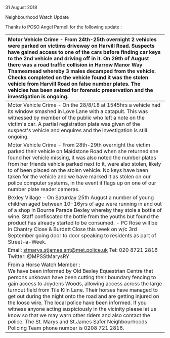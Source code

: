 31 August 2018

Neighbourhood Watch Update

Thanks to PCSO Angel Parnell for the following update :

| Motor Vehicle Crime - From 24th-25th overnight 2 vehicles were parked on victims driveway on Harvill Road. Suspects have gained access to one of the cars before finding car keys to the 2nd vehicle and driving off in it. On 29th of August there was a road traffic collision in Harrow Manor Way Thamesmead whereby 3 males decamped from the vehicle. Checks completed on the vehicle found it was the stolen vehicle from Harvill Road on false number plates. The vehicles has been seized for forensic preservation and the investigation is ongoing.                                                                                        |
| :--------------------------------------------------------------------------------------------------------------------------------------------------------------------------------------------------------------------------------------------------------------------------------------------------------------------------------------------------------------------------------------------------------------------------------------------------------------------------------------------------------------------------------------------------------------------------------------------------------------------------------------------------- |
| Motor Vehicle Crime - On the 28/8/18 at 1545hrs a vehicle had its window smashed in Love Lane with a catapult. This was witnessed by member of the public who left a note on the victim's car. A partial registration plate was given of the suspect's vehicle and enquires and the investigation is still ongoing.                                                                                                                                                                                                                                                                                                                                  |
| Motor Vehicle Crime - From 28th-29th overnight the victim parked their vehicle on Maidstone Road when she returned she found her vehicle missing, it was also noted the number plates from her friends vehicle parked next to it, were also stolen, likely to of been placed on the stolen vehicle. No keys have been taken for the vehicle and we have marked it as stolen on our police computer systems, in the event it flags up on one of our number plate reader cameras.                                                                                                                                                                      |
| Bexley Village - On Saturday 25th August a number of young children aged between 10-16yrs of age were running in and out of a shop in Bourne Parade Bexley whereby they stole a bottle of wine. Staff confiscated the bottle from the youths but found the product has already started to be consumed. - PC Rose will be in Chantry Close & Burdett Close this week on w/c 3rd September going door to door speaking to residents as part of Street-a-Week.                                                                                                                                                                                          |
| Email: stmarys.stjames.snt@met.police.uk Tel: 020 8721 2816 Twitter: @MPSStMarysRY                                                                                                                                                                                                                                                                                                                                                                                                                                                                                                                                                                   |
| From a Horse Watch Member : <br>We have been informed by Old Bexley Equestrian Centre that persons unknown have been cutting their boundary fencing to gain access to Joydens Woods, allowing access across the large turnout field from Tile Kiln Lane. Their horses have managed to get out during the night onto the road and are getting injured on the loose wire. The local police have been informed. If you witness anyone acting suspiciously in the vicinity please let us know so that we may warn other riders and also contact the police. The St. Marys and St.James Safer Neighbourhoods Policing Team phone number is 0208 721 2816. |
